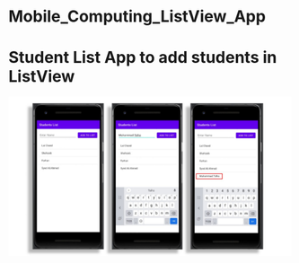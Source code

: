 # Mobile_Computing_ListView_App
# Student List App to add students in ListView
![Semantic description of image](/Pdf/listview.jpg "Image Title")
